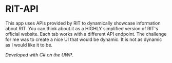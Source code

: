 # RIT-API
<p>This app uses APIs provided by RIT to dynamically showcase information about RIT. You can think about it as a HIGHLY simplified version of RIT's official website. Each tab works with a different API endpoint. The challenge for me was to create a nice UI that would be dynamic. It is not as dynamic as I would like it to be.</p>
<em>Developed with C# on the UWP.</em>
